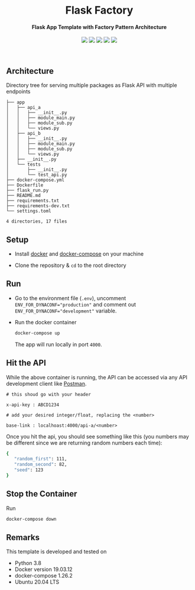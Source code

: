 

<div align="center">
    <h1> Flask Factory </h1>
    <h4>Flask App Template with Factory Pattern Architecture</h4>
</div>


<div align="center">
    <a href="https://github.com/rednafi/flask-factory/issues"><img src="https://img.shields.io/github/issues/rednafi/pysanity" /></a>
    <a href="https://github.com/rednafi/flask-factory/network/members"><img src="https://img.shields.io/github/forks/rednafi/flask-factory" /></a>
    <a href="https://github.com/rednafi/flask-factory/stargazers"><img src="https://img.shields.io/github/stars/rednafi/flask-factory" /></a>
    <a href="https://github.com/rednafi/flask-factory/stargazers"><img src="https://img.shields.io/badge/code%20style-black-000000.svg" /></a>
    <a href="https://twitter.com/intent/retweet?tweet_id=1222434622442594304"><img src="https://img.shields.io/twitter/url?url=https%3A%2F%2Fgithub.com%2Frednafi%2Fpysanity" /></a>

</div>

<p>&nbsp;</p>

## Architecture

Directory tree for serving multiple packages as Flask API with multiple endpoints

```.
├── app
│   ├── api_a
│   │   ├── __init__.py
│   │   ├── module_main.py
│   │   ├── module_sub.py
│   │   └── views.py
│   ├── api_b
│   │   ├── __init__.py
│   │   ├── module_main.py
│   │   ├── module_sub.py
│   │   └── views.py
│   ├── __init__.py
│   └── tests
│       ├── __init__.py
│       └── test_api.py
├── docker-compose.yml
├── Dockerfile
├── flask_run.py
├── README.md
├── requirements.txt
├── requirements-dev.txt
└── settings.toml

4 directories, 17 files
```

## Setup

* Install [docker](https://docs.docker.com/install/) and [docker-compose](https://docs.docker.com/compose/install/) on your machine

* Clone the repository & `cd` to the root directory

## Run

* Go to the environment file (`.env`),
uncomment `ENV_FOR_DYNACONF="production"` and comment out `ENV_FOR_DYNACONF="development"` variable.

* Run the docker container

    ```bash
    docker-compose up
    ```

    The app will run locally in port `4000`.


## Hit the API

While the above container is running, the API can be accessed via any API development client like [Postman](https://www.getpostman.com/).

```
# this shoud go with your header

x-api-key : ABCD1234

# add your desired integer/float, replacing the <number>

base-link : localhoast:4000/api-a/<number>
```

Once you hit the api, you should see something like this (you numbers may be different since we are returning random numbers each time):

 ```bash
 {
    "random_first": 111,
    "random_second": 82,
    "seed": 123
}
 ```

## Stop the Container

Run

```bash
docker-compose down
```

## Remarks
This template is developed and tested on

- Python 3.8
- Docker version 19.03.12
- docker-compose 1.26.2
- Ubuntu 20.04 LTS

